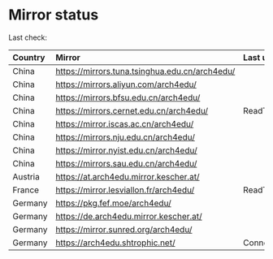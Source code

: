 <script src="./time.js"></script>
# Mirror status
Last check: <script type="text/javascript">localize(1759203275.1827033);</script>

|Country|Mirror|Last update|
|:------|:-----|:----------|
|China|https://mirrors.tuna.tsinghua.edu.cn/arch4edu/|<script type="text/javascript">localize(1759171952);</script>|
|China|https://mirrors.aliyun.com/arch4edu/|<script type="text/javascript">localize(1759171952);</script>|
|China|https://mirrors.bfsu.edu.cn/arch4edu/|<script type="text/javascript">localize(1759171952);</script>|
|China|https://mirrors.cernet.edu.cn/arch4edu/|ReadTimeout|
|China|https://mirror.iscas.ac.cn/arch4edu/|<script type="text/javascript">localize(1759171952);</script>|
|China|https://mirrors.nju.edu.cn/arch4edu/|<script type="text/javascript">localize(1759084783);</script>|
|China|https://mirror.nyist.edu.cn/arch4edu/|<script type="text/javascript">localize(1759171952);</script>|
|China|https://mirrors.sau.edu.cn/arch4edu/|<script type="text/javascript">localize(1756795646);</script>|
|Austria|https://at.arch4edu.mirror.kescher.at/|<script type="text/javascript">localize(1756104457);</script>|
|France|https://mirror.lesviallon.fr/arch4edu/|ReadTimeout|
|Germany|https://pkg.fef.moe/arch4edu/|<script type="text/javascript">localize(1756104457);</script>|
|Germany|https://de.arch4edu.mirror.kescher.at/|<script type="text/javascript">localize(1756104457);</script>|
|Germany|https://mirror.sunred.org/arch4edu/|<script type="text/javascript">localize(1759171952);</script>|
|Germany|https://arch4edu.shtrophic.net/|ConnectionError|

<script src="./tablefilter/tablefilter.js"></script>
<script src="./table.js"></script>